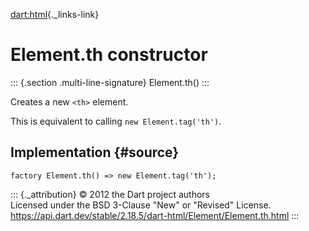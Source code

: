 [dart:html](../../dart-html/dart-html-library){._links-link}

Element.th constructor
======================

::: {.section .multi-line-signature}
Element.th()
:::

Creates a new `<th>` element.

This is equivalent to calling `new Element.tag('th')`.

Implementation {#source}
--------------

``` {.language-dart data-language="dart"}
factory Element.th() => new Element.tag('th');
```

::: {._attribution}
© 2012 the Dart project authors\
Licensed under the BSD 3-Clause \"New\" or \"Revised\" License.\
<https://api.dart.dev/stable/2.18.5/dart-html/Element/Element.th.html>
:::
